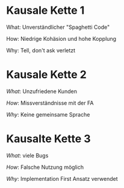 # Kausale Kette 1

What: Unverständlicher "Spaghetti Code"

How: Niedrige Kohäsion und hohe Kopplung

Why: Tell, don't ask verletzt

# Kausale Kette 2

*What*: Unzufriedene Kunden

*How*: Missverständnisse mit der FA

*Why*: Keine gemeinsame Sprache

# Kausalte Kette 3

*What*: viele Bugs

*How*: Falsche Nutzung möglich

*Why*: Implementation First Ansatz verwendet
